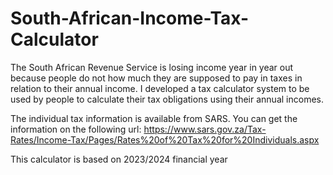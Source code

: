# South-African-Income-Tax-Calculator

The South African Revenue Service is losing income year in year out because people do not how much they are supposed to pay in taxes in relation to their annual income. 
I developed a tax calculator system to be used by people to calculate their tax obligations using their 
annual incomes.

The individual tax information is available from SARS. You can get the information on the following url:
https://www.sars.gov.za/Tax-Rates/Income-Tax/Pages/Rates%20of%20Tax%20for%20Individuals.aspx

This calculator is based on 2023/2024 financial year
